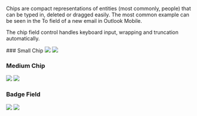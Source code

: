 Chips are compact representations of entities (most commonly, people) that can be typed in, deleted or dragged easily. The most common example can be seen in the To field of a new email in Outlook Mobile.

The chip field control handles keyboard input, wrapping and truncation automatically.

<DisplayToggle onText="Dark" offText="Light" label="Theme Switcher">
### Small Chip

<img className="off" src="https://res-1.cdn.office.net/files/fabric-cdn-prod_20230815.002/fabric-website/images/controls/ios/updated/img_badges_03_small_light.png?text=LightMode" />
<img className="on" src="https://res-1.cdn.office.net/files/fabric-cdn-prod_20230815.002/fabric-website/images/controls/ios/updated/img_badges_03_small_dark.png?text=DarkMode" />

### Medium Chip

<img className="off" src="https://res-1.cdn.office.net/files/fabric-cdn-prod_20230815.002/fabric-website/images/controls/ios/updated/img_badges_01_medium_light.png?text=LightMode" />
<img className="on" src="https://res-1.cdn.office.net/files/fabric-cdn-prod_20230815.002/fabric-website/images/controls/ios/updated/img_badges_01_medium_dark.png?text=DarkMode" />

### Badge Field

<img className="off" src="https://res-1.cdn.office.net/files/fabric-cdn-prod_20230815.002/fabric-website/images/controls/ios/updated/img_badges_02_example_light.png?text=LightMode" />
<img className="on" src="https://res-1.cdn.office.net/files/fabric-cdn-prod_20230815.002/fabric-website/images/controls/ios/updated/img_badges_02_example_light-1.png?text=DarkMode" />

</DisplayToggle>
